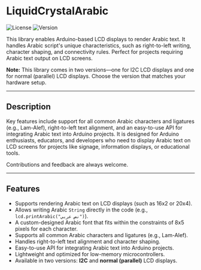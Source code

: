 # LiquidCrystalArabic

![License](https://img.shields.io/badge/license-MIT-blue.svg)
![Version](https://img.shields.io/badge/version-1.0.0-green.svg)

This library enables Arduino-based LCD displays to render Arabic text. It handles Arabic script's unique characteristics, such as right-to-left writing, character shaping, and connectivity rules. Perfect for projects requiring Arabic text output on LCD screens.

**Note:** This library comes in two versions—one for I2C LCD displays and one for normal (parallel) LCD displays. Choose the version that matches your hardware setup.

---

## Description

Key features include support for all common Arabic characters and ligatures (e.g., Lam-Alef), right-to-left text alignment, and an easy-to-use API for integrating Arabic text into Arduino projects. It is designed for Arduino enthusiasts, educators, and developers who need to display Arabic text on LCD screens for projects like signage, information displays, or educational tools.

Contributions and feedback are always welcome.

---

## Features

- Supports rendering Arabic text on LCD displays (such as 16x2 or 20x4).
- Allows writing Arabic `String` directly in the code (e.g., ```lcd.printArabic("نص عربي")```).
- A custom-designed Arabic font that fits within the constraints of 8x5 pixels for each character.
- Supports all common Arabic characters and ligatures (e.g., Lam-Alef).
- Handles right-to-left text alignment and character shaping.
- Easy-to-use API for integrating Arabic text into Arduino projects.
- Lightweight and optimized for low-memory microcontrollers.
- Available in two versions: **I2C** and **normal (parallel)** LCD displays.
